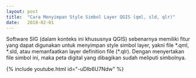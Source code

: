 ```yaml
---
layout: post
title:  "Cara Menyimpan Style Simbol Layer QGIS (qml, sld, qlr)"
date:   2018-02-01
---
```



<p class="intro"><span class="dropcap">S</span>oftware SIG (dalam konteks ini khususnya QGIS) sebenarnya memiliki fitur yang dapat digunakan untuk menyimpan style simbol layer, yakni file *.qml, *.sld, atau memanfaatkan layer definition file (*.qlr). Dengan menyertakan file simbol ini, maka peta digital yang dibagikan sudah meliputi simbolnya.</p>

{% include youtube.html id="-uDIb6U7Ndw" %}
